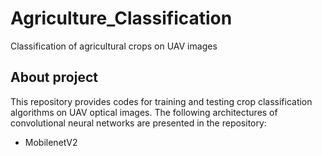 # Agriculture_Classification
Classification of agricultural crops on UAV images
## About project
This repository provides codes for training and testing crop classification algorithms on UAV optical images. The following architectures of convolutional neural networks are presented in the repository:
* MobilenetV2
